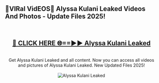 <h2>🔴VIRal VidEOS🔴 Alyssa Kulani Leaked Videos And Photos - Update Files 2025!</h2>
<br>
<div align="center">
<h2><a href="https://virallinks.top/Hdb6NB" rel="nofollow">🔴 CLICK HERE 🌐==►► Alyssa Kulani Leaked</a></h2>
<br>
Get Alyssa Kulani Leaked and all content. Now you can access all videos and pictures of Alyssa Kulani Leaked. New Updated Files 2025!
<br>
<br>
<a href="https://virallinks.top/Hdb6NB" rel="nofollow" data-target="animated-image.originalLink"><img src="https://i.imgur.com/dJHk4Zq.gif)" alt="Alyssa Kulani Leaked" style="max-width: 100%; display: inline-block;" data-target="animated-image.originalImage"></a>
</div>
<br>
